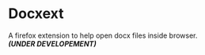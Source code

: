 # Docxext
A firefox extension to help open docx files inside browser.<br>
<b><i>(UNDER DEVELOPEMENT)</i><b>
